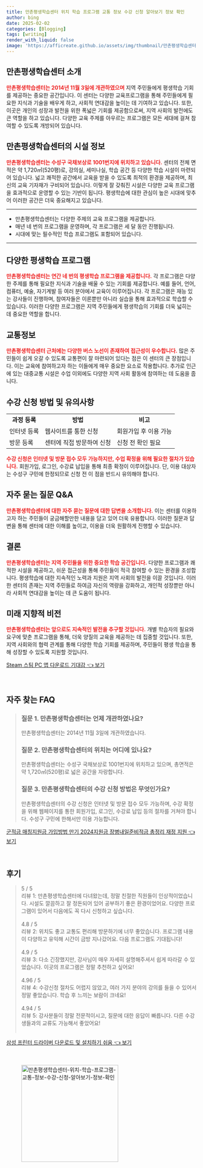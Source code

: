 ```yaml
---
title: 만촌평생학습센터 위치 학습 프로그램 교통 정보 수강 신청 알아보기 정보 확인
author: bing
date: 2025-02-02
categories: [Blogging]
tags: [writing]
render_with_liquid: false
image: 'https://afficreate.github.io/assets/img/thumbnail/만촌평생학습센터-위치-학습-프로그램-교통-정보-수강-신청-알아보기-정보-확인.webp'
---
```



<h2 id='만촌평생학습센터소개'>만촌평생학습센터 소개</h2>

<p><b><span style="color: #ee2323;">만촌평생학습센터는 2014년 11월 3일에 개관하였으며</span></b> 지역 주민들에게 평생학습 기회를 제공하는 중요한 공간입니다. 이 센터는 다양한 교육프로그램을 통해 주민들에게 필요한 지식과 기술을 배우게 하고, 사회적 연대감을 높이는 데 기여하고 있습니다. 또한, 이곳은 개인의 성장과 발전을 위한 폭넓은 기회를 제공함으로써, 지역 사회의 발전에도 큰 역할을 하고 있습니다. 다양한 교육 주제를 아우르는 프로그램은 모든 세대에 걸쳐 참여할 수 있도록 개방되어 있습니다.</p>

<h2 id='시설정보'>만촌평생학습센터의 시설 정보</h2>

<p><b><span style="color: #ee2323;">만촌평생학습센터는 수성구 국채보상로 1001번지에 위치하고 있습니다.</span></b> 센터의 전체 면적은 약 1,720㎡(520평)로, 강의실, 세미나실, 학습 공간 등 다양한 학습 시설이 마련되어 있습니다. 넓고 쾌적한 공간에서 교육을 받을 수 있도록 최적의 환경을 제공하며, 최신의 교육 기자재가 구비되어 있습니다. 이렇게 잘 갖춰진 시설은 다양한 교육 프로그램을 효과적으로 운영할 수 있는 기반이 됩니다. 평생학습에 대한 관심이 높은 시대에 맞추어 이러한 공간은 더욱 중요해지고 있습니다.</p>

<hr />

<ul>
    <li>만촌평생학습센터는 다양한 주제의 교육 프로그램을 제공합니다.</li>
    <li>매년 네 번의 프로그램을 운영하며, 각 프로그램은 세 달 동안 진행됩니다.</li>
    <li>시대에 맞는 필수적인 학습 프로그램도 포함되어 있습니다.</li>
</ul>

<hr />

<h2 id='다양한프로그램'>다양한 평생학습 프로그램</h2>

<p><b><span style="color: #ee2323;">만촌평생학습센터는 연간 네 번의 평생학습 프로그램을 제공합니다.</span></b> 각 프로그램은 다양한 주제를 통해 필요한 지식과 기술을 배울 수 있는 기회를 제공합니다. 예를 들어, 언어, 컴퓨터, 예술, 자기계발 등 여러 분야에서 교육이 이루어집니다. 각 프로그램은 재능 있는 강사들이 진행하며, 참여자들은 이론뿐만 아니라 실습을 통해 효과적으로 학습할 수 있습니다. 이러한 다양한 프로그램은 지역 주민들에게 평생학습의 기회를 더욱 넓히는 데 중요한 역할을 합니다.</p>

<h2 id='교통정보'>교통정보</h2>

<p><b><span style="color: #ee2323;">만촌평생학습센터 근처에는 다양한 버스 노선이 존재하여 접근성이 우수합니다.</span></b> 많은 주민들이 쉽게 오갈 수 있도록 교통편이 잘 마련되어 있다는 점은 이 센터의 큰 장점입니다. 이는 교육에 참여하고자 하는 이들에게 매우 중요한 요소로 작용합니다. 추가로 인근에 있는 대중교통 시설은 수업 이외에도 다양한 지역 사회 활동에 참여하는 데 도움을 줍니다.</p>

<h2 id='수강신청방법'>수강 신청 방법 및 유의사항</h2>

<table>
    <tr>
        <td style="text-align: center; height: 17px;"><b>과정 등록</b></td>
        <td style="text-align: center; height: 17px;"><b>방법</b></td>
        <td style="text-align: center; height: 17px;"><b>비고</b></td>
    </tr>
    <tr>
        <td>인터넷 등록</td>
        <td>웹사이트를 통한 신청</td>
        <td>회원가입 후 이용 가능</td>
    </tr>
    <tr>
        <td>방문 등록</td>
        <td>센터에 직접 방문하여 신청</td>
        <td>신청 전 확인 필요</td>
    </tr>
</table>

<p><b><span style="color: #ee2323;">수강 신청은 인터넷 및 방문 접수 모두 가능하지만, 수업 확정을 위해 필요한 절차가 있습니다.</span></b> 회원가입, 로그인, 수강료 납입을 통해 최종 확정이 이루어집니다. 단, 이용 대상자는 수성구 구민에 한정되므로 신청 전 이 점을 반드시 유의해야 합니다.</p>

<h2 id='자주묻는질문'>자주 묻는 질문 Q&A</h2>

<p><b><span style="color: #ee2323;">만촌평생학습센터에 대한 자주 묻는 질문에 대한 답변을 소개합니다.</span></b> 이는 센터를 이용하고자 하는 주민들이 궁금해할만한 내용을 담고 있어 더욱 유용합니다. 이러한 질문과 답변을 통해 센터에 대한 이해를 높이고, 이용을 더욱 원활하게 진행할 수 있습니다.</p>

<h2 id='결론'>결론</h2>

<p><b><span style="color: #ee2323;">만촌평생학습센터는 지역 주민들을 위한 중요한 학습 공간입니다.</span></b> 다양한 프로그램과 쾌적한 시설을 제공하고, 쉬운 접근성을 통해 주민들이 적극 참여할 수 있는 환경을 조성합니다. 평생학습에 대한 지속적인 노력과 지원은 지역 사회의 발전을 이끌 것입니다. 이러한 센터의 존재는 지역 주민들로 하여금 자신의 역량을 강화하고, 개인적 성장뿐만 아니라 사회적 연대감을 높이는 데 큰 도움이 됩니다.</p>

<h2 id='미래지향적비전'>미래 지향적 비전</h2>

<p><b><span style="color: #ee2323;">만촌평생학습센터는 앞으로도 지속적인 발전을 추구할 것입니다.</span></b> 개별 학습자의 필요와 요구에 맞춘 프로그램을 통해, 더욱 양질의 교육을 제공하는 데 집중할 것입니다. 또한, 지역 사회와의 협력 관계를 통해 다양한 학습 기회를 제공하며, 주민들이 평생 학습을 통해 성장할 수 있도록 지원할 것입니다.</p>


<p><a class="click-button" title="Steam 스팀 PC 앱 다운로드 기대감" href="https://afficreate.github.io/posts/Steam-%EC%8A%A4%ED%8C%80-PC-%EC%95%B1-%EB%8B%A4%EC%9A%B4%EB%A1%9C%EB%93%9C-%EA%B8%B0%EB%8C%80%EA%B0%90/" rel="dofollow">Steam 스팀 PC 앱 다운로드 기대감 👈 보기</a></p><br>
<h2 id='자주_찾는_FAQ'>자주 찾는 FAQ</h2>
<div itemscope="" itemtype="https://schema.org/FAQPage">
<blockquote>
<div itemscope="" itemprop="mainEntity" itemtype="https://schema.org/Question">
<h3 itemprop="name">질문 1. 만촌평생학습센터는 언제 개관하였나요?</h3>
<div itemscope="" itemprop="acceptedAnswer" itemtype="https://schema.org/Answer">
<span itemprop="text">
<p>만촌평생학습센터는 2014년 11월 3일에 개관하였습니다.</p>
</span>
</div>
</div>
<div itemscope="" itemprop="mainEntity" itemtype="https://schema.org/Question">
<h3 itemprop="name">질문 2. 만촌평생학습센터의 위치는 어디에 있나요?</h3>
<div itemscope="" itemprop="acceptedAnswer" itemtype="https://schema.org/Answer">
<span itemprop="text">
<p>만촌평생학습센터는 수성구 국채보상로 1001번지에 위치하고 있으며, 총면적은 약 1,720㎡(520평)로 넓은 공간을 자랑합니다.</p>
</span>
</div>
</div>
<div itemscope="" itemprop="mainEntity" itemtype="https://schema.org/Question">
<h3 itemprop="name">질문 3. 만촌평생학습센터의 수강 신청 방법은 무엇인가요?</h3>
<div itemscope="" itemprop="acceptedAnswer" itemtype="https://schema.org/Answer">
<span itemprop="text">
<p>만촌평생학습센터의 수강 신청은 인터넷 및 방문 접수 모두 가능하며, 수강 확정을 위해 웹페이지를 통한 회원가입, 로그인, 수강료 납입 등의 절차를 거쳐야 합니다. 수성구 구민에 한해서만 이용 가능합니다.</p>
</span>
</div>
</div>
</blockquote>
</div>
<p><a class="click-button" title="군적금 매칭지원금 가입방법 만기 2024지원금 장병내일준비적금 총정리 재정 지원" href="https://afficreate.github.io/posts/%EA%B5%B0%EC%A0%81%EA%B8%88-%EB%A7%A4%EC%B9%AD%EC%A7%80%EC%9B%90%EA%B8%88-%EA%B0%80%EC%9E%85%EB%B0%A9%EB%B2%95-%EB%A7%8C%EA%B8%B0-2024%EC%A7%80%EC%9B%90%EA%B8%88-%EC%9E%A5%EB%B3%91%EB%82%B4%EC%9D%BC%EC%A4%80%EB%B9%84%EC%A0%81%EA%B8%88-%EC%B4%9D%EC%A0%95%EB%A6%AC-%EC%9E%AC%EC%A0%95-%EC%A7%80%EC%9B%90/" rel="dofollow">군적금 매칭지원금 가입방법 만기 2024지원금 장병내일준비적금 총정리 재정 지원 👈 보기</a></p><br>
<h2 id='후기'>후기</h2>
<div itemscope itemtype="https://schema.org/Product">
  <blockquote>
  <div itemprop="review" itemscope itemtype="https://schema.org/Review">
      <div itemprop="reviewRating" itemscope itemtype="https://schema.org/Rating"> <span itemprop="ratingValue">5</span> / <span itemprop="bestRating">5</span> </div>
      <span itemprop="reviewBody">리뷰 1: 만촌평생학습센터에 다녀왔는데, 정말 친절한 직원들이 인상적이었습니다. 시설도 깔끔하고 잘 정돈되어 있어 공부하기 좋은 환경이었어요. 다양한 프로그램이 있어서 다음에도 꼭 다시 신청하고 싶습니다.</span>
  </div>
  <br>
  <div itemprop="review" itemscope itemtype="https://schema.org/Review">
      <div itemprop="reviewRating" itemscope itemtype="https://schema.org/Rating"> <span itemprop="ratingValue">4.8</span> / <span itemprop="bestRating">5</span> </div>
      <span itemprop="reviewBody">리뷰 2: 위치도 좋고 교통도 편리해 방문하기에 너무 좋았습니다. 프로그램 내용이 다양하고 유익해 시간이 금방 지나갔어요. 다음 프로그램도 기대됩니다!</span>
  </div>
  <br>
  <div itemprop="review" itemscope itemtype="https://schema.org/Review">
      <div itemprop="reviewRating" itemscope itemtype="https://schema.org/Rating"> <span itemprop="ratingValue">4.9</span> / <span itemprop="bestRating">5</span> </div>
      <span itemprop="reviewBody">리뷰 3: 다소 긴장했지만, 강사님이 매우 자세히 설명해주셔서 쉽게 따라갈 수 있었습니다. 이곳의 프로그램은 정말 추천하고 싶어요!</span>
  </div>
  <br>
  <div itemprop="review" itemscope itemtype="https://schema.org/Review">
      <div itemprop="reviewRating" itemscope itemtype="https://schema.org/Rating"> <span itemprop="ratingValue">4.96</span> / <span itemprop="bestRating">5</span> </div>
      <span itemprop="reviewBody">리뷰 4: 수강신청 절차도 어렵지 않았고, 여러 가지 분야의 강의를 들을 수 있어서 정말 좋았습니다. 학습 후 느끼는 보람이 크네요!</span>
  </div>
  <br>
  <div itemprop="review" itemscope itemtype="https://schema.org/Review">
      <div itemprop="reviewRating" itemscope itemtype="https://schema.org/Rating"> <span itemprop="ratingValue">4.94</span> / <span itemprop="bestRating">5</span> </div>
      <span itemprop="reviewBody">리뷰 5: 강사분들이 정말 전문적이시고, 질문에 대한 응답이 빠릅니다. 다른 수강생들과의 교류도 가능해서 좋았어요!</span>
  </div>
  <br>
  </blockquote>
</div>
<p><a class="click-button" title="삼성 프린터 드라이버 다운로드 및 설치하기 쉬움" href="https://afficreate.github.io/posts/%EC%82%BC%EC%84%B1-%ED%94%84%EB%A6%B0%ED%84%B0-%EB%93%9C%EB%9D%BC%EC%9D%B4%EB%B2%84-%EB%8B%A4%EC%9A%B4%EB%A1%9C%EB%93%9C-%EB%B0%8F-%EC%84%A4%EC%B9%98%ED%95%98%EA%B8%B0-%EC%89%AC%EC%9B%80/" rel="dofollow">삼성 프린터 드라이버 다운로드 및 설치하기 쉬움 👈 보기</a></p><br>
<figure class="image"><img src="https://afficreate.github.io/assets/img/thumbnail/만촌평생학습센터-위치-학습-프로그램-교통-정보-수강-신청-알아보기-정보-확인.webp" alt="만촌평생학습센터-위치-학습-프로그램-교통-정보-수강-신청-알아보기-정보-확인" width="256" height="256"></figure>